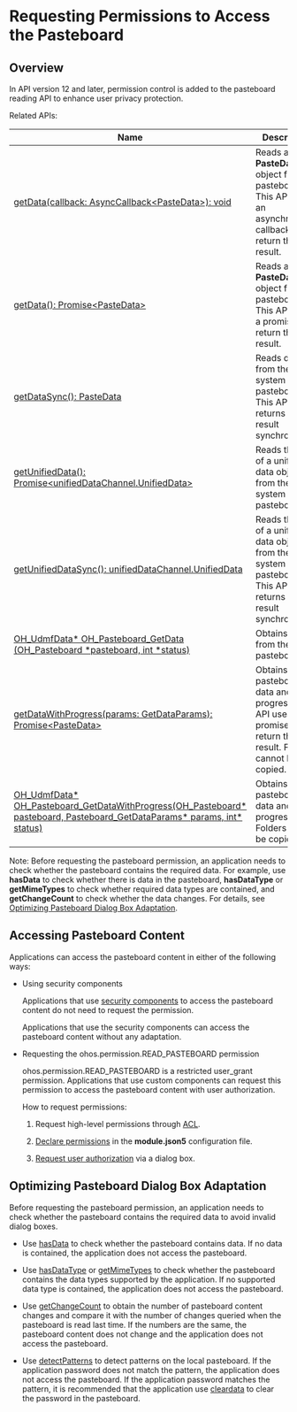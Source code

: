 # Requesting Permissions to Access the Pasteboard
<!--Kit: Basic Services Kit-->
<!--Subsystem: MiscServices-->
<!--Owner: @yangxiaodong41-->
<!--Designer: @guo867-->
<!--Tester: @maxiaorong2-->
<!--Adviser: @fang-jinxu-->

## Overview

In API version 12 and later, permission control is added to the pasteboard reading API to enhance user privacy protection.

Related APIs:

| Name| Description                                                                                                                                       |
| -------- |----------------------------------------------------------------------------------------------------------------------------------------|
| [getData(callback: AsyncCallback&lt;PasteData&gt;): void](../../reference/apis-basic-services-kit/js-apis-pasteboard.md#getdata9) | Reads a **PasteData** object from the pasteboard. This API uses an asynchronous callback to return the result.|
| [getData(): Promise&lt;PasteData&gt;](../../reference/apis-basic-services-kit/js-apis-pasteboard.md#getdata9-1) | Reads a **PasteData** object from the pasteboard. This API uses a promise to return the result.|
| [getDataSync(): PasteData](../../reference/apis-basic-services-kit/js-apis-pasteboard.md#getdatasync11) | Reads data from the system pasteboard. This API returns the result synchronously.|
| [getUnifiedData(): Promise\<unifiedDataChannel.UnifiedData\>](../../reference/apis-basic-services-kit/js-apis-pasteboard.md#getunifieddata12) | Reads the data of a unified data object from the system pasteboard.|
| [getUnifiedDataSync(): unifiedDataChannel.UnifiedData](../../reference/apis-basic-services-kit/js-apis-pasteboard.md#getunifieddatasync12) | Reads the data of a unified data object from the system pasteboard. This API returns the result synchronously.|
| [OH_UdmfData* OH_Pasteboard_GetData (OH_Pasteboard *pasteboard, int *status)](../../reference/apis-basic-services-kit/capi-oh-pasteboard-h.md#oh_pasteboard_getdata) | Obtains data from the pasteboard.|
| [getDataWithProgress(params: GetDataParams): Promise\<PasteData\>](../../reference/apis-basic-services-kit/js-apis-pasteboard.md#getdatawithprogress15) | Obtains the pasteboard data and paste progress. This API uses a promise to return the result. Folders cannot be copied.|
| [OH_UdmfData* OH_Pasteboard_GetDataWithProgress(OH_Pasteboard* pasteboard, Pasteboard_GetDataParams* params, int* status)](../../reference/apis-basic-services-kit/capi-oh-pasteboard-h.md#oh_pasteboard_getdatawithprogress) | Obtains the pasteboard data and paste progress. Folders cannot be copied.|

Note: Before requesting the pasteboard permission, an application needs to check whether the pasteboard contains the required data. For example, use **hasData** to check whether there is data in the pasteboard, **hasDataType** or **getMimeTypes** to check whether required data types are contained, and **getChangeCount** to check whether the data changes. For details, see [Optimizing Pasteboard Dialog Box Adaptation](#optimizing-pasteboard-dialog-box-adaptation).

## Accessing Pasteboard Content

Applications can access the pasteboard content in either of the following ways:

- Using security components

    Applications that use [security components](../../security/AccessToken/pastebutton.md) to access the pasteboard content do not need to request the permission.

    Applications that use the security components can access the pasteboard content without any adaptation.

- Requesting the ohos.permission.READ_PASTEBOARD permission

    ohos.permission.READ_PASTEBOARD is a restricted user_grant permission. Applications that use custom components can request this permission to access the pasteboard content with user authorization.

    How to request permissions:
    <!--RP1-->
    1. Request high-level permissions through [ACL](../../security/AccessToken/declare-permissions-in-acl.md).
    
    2. [Declare permissions](../../security/AccessToken/declare-permissions.md) in the **module.json5** configuration file.
    
    3. [Request user authorization](../../security/AccessToken/request-user-authorization.md) via a dialog box.
    <!--RP1End-->

## Optimizing Pasteboard Dialog Box Adaptation

Before requesting the pasteboard permission, an application needs to check whether the pasteboard contains the required data to avoid invalid dialog boxes.

- Use [hasData](../../reference/apis-basic-services-kit/js-apis-pasteboard.md#hasdata9) to check whether the pasteboard contains data. If no data is contained, the application does not access the pasteboard.

- Use [hasDataType](../../reference/apis-basic-services-kit/js-apis-pasteboard.md#hasdatatype11) or [getMimeTypes](../../reference/apis-basic-services-kit/js-apis-pasteboard.md#getmimetypes14) to check whether the pasteboard contains the data types supported by the application. If no supported data type is contained, the application does not access the pasteboard.

- Use [getChangeCount](../../reference/apis-basic-services-kit/js-apis-pasteboard.md#getchangecount18) to obtain the number of pasteboard content changes and compare it with the number of changes queried when the pasteboard is read last time. If the numbers are the same, the pasteboard content does not change and the application does not access the pasteboard.

- Use [detectPatterns](../../reference/apis-basic-services-kit/js-apis-pasteboard.md#detectpatterns13) to detect patterns on the local pasteboard. If the application password does not match the pattern, the application does not access the pasteboard. If the application password matches the pattern, it is recommended that the application use [cleardata](../../reference/apis-basic-services-kit/js-apis-pasteboard.md#cleardata9) to clear the password in the pasteboard.
